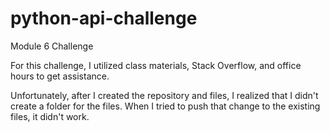 # python-api-challenge

Module 6 Challenge

For this challenge, I utilized class materials, Stack Overflow, and office hours to get assistance.

Unfortunately, after I created the repository and files, I realized that I didn't create a folder for the files. When I tried to push that change to the existing files, it didn't work.
